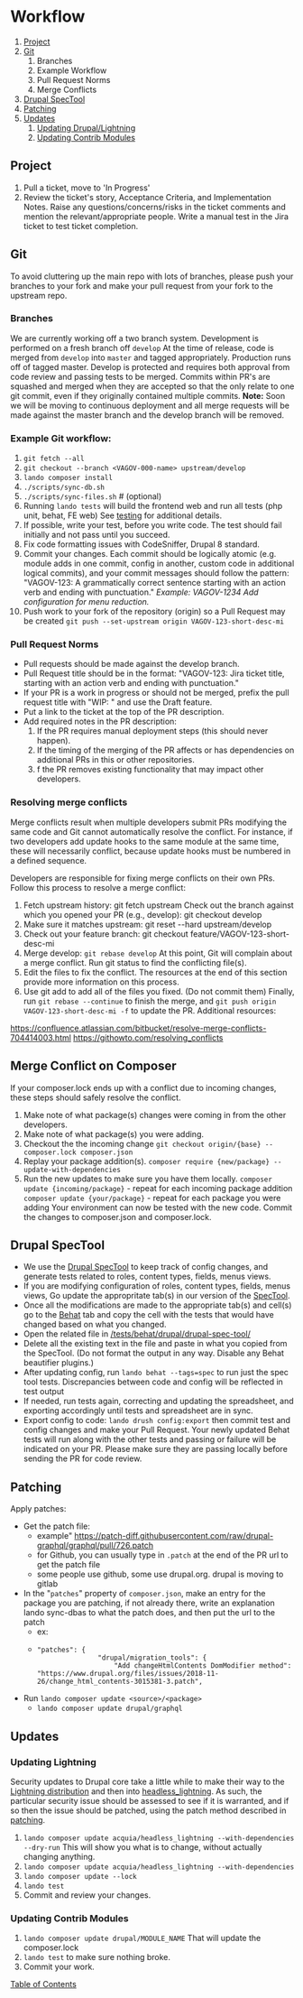 # Workflow
1. [Project](#project)
1. [Git](#git)
    1. Branches
    1. Example Workflow
    1.  Pull Request Norms
    1. Merge Conflicts
1. [Drupal SpecTool](#drupal-spectool)
1. [Patching](#patching)
1. [Updates](#updates)
    1. [Updating Drupal/Lightning](#updating-lightning)
    1. [Updating Contrib Modules](#updating-contrib-modules)

## Project
1. Pull a ticket, move to 'In Progress'
1. Review the ticket's story, Acceptance Criteria, and Implementation Notes. Raise any questions/concerns/risks in the ticket comments and mention the relevant/appropriate people.
Write a manual test in the Jira ticket to test ticket completion.

## Git
To avoid cluttering up the main repo with lots of branches, please push your branches to your fork and make your pull request from your fork to the upstream repo.

### Branches
 We are currently working off a two branch system.  Development is performed on a fresh branch off `develop`  At the time of release, code is merged from `develop` into `master` and tagged appropriately.  Production runs off of tagged master.
Develop is protected and requires both approval from code review and passing tests to be merged.  Commits within PR's are squashed and merged when they are accepted so that the only relate to one git commit, even if they originally contained multiple commits.
**Note:** Soon we will be moving to continuous deployment and all merge requests will be made against the master branch and the develop branch will be removed.

### Example Git workflow:

1. `git fetch --all`
1. `git checkout --branch <VAGOV-000-name> upstream/develop`
1. `lando composer install`
1. `./scripts/sync-db.sh`
1. `./scripts/sync-files.sh` # (optional)
1. Running `lando tests` will build the frontend web and run all tests (php unit, behat, FE web) See [testing](testing.md) for additional details.
1.  If possible, write your test, before you write code.  The test should fail initially and not pass until you succeed.
1.  Fix code formatting issues with CodeSniffer, Drupal 8 standard.
1. Commit your changes. Each commit should be logically atomic (e.g. module adds in one commit, config in another, custom code in additional logical commits), and your commit messages should follow the pattern: "VAGOV-123: A grammatically correct sentence starting with an action verb and ending with punctuation."
_Example: VAGOV-1234 Add configuration for menu reduction._
1.  Push work to your fork of the repository (origin) so a Pull Request may be created
`git push --set-upstream origin VAGOV-123-short-desc-mi`


### Pull Request Norms
* Pull requests should be made against the develop branch.
* Pull Request title should be in the format: "VAGOV-123: Jira ticket title, starting with an action verb and ending with punctuation."
* If your PR is a work in progress or should not be merged, prefix the pull request title with "WIP: " and use the Draft feature.
* Put a link to the ticket at the top of the PR description.
* Add required notes in the PR description:
  1. If the PR requires manual deployment steps (this should never happen).
  1. If the timing of the merging of the PR affects or has dependencies on additional PRs in this or other repositories.
  1. f the PR removes existing functionality that may impact other developers.


### Resolving merge conflicts
Merge conflicts result when multiple developers submit PRs modifying the same code and Git cannot automatically resolve the conflict. For instance, if two developers add update hooks to the same module at the same time, these will necessarily conflict, because update hooks must be numbered in a defined sequence.

Developers are responsible for fixing merge conflicts on their own PRs. Follow this process to resolve a merge conflict:

1.  Fetch upstream history: git fetch upstream
Check out the branch against which you opened your PR (e.g., develop): git checkout develop
1.  Make sure it matches upstream: git reset --hard upstream/develop
1.  Check out your feature branch: git checkout feature/VAGOV-123-short-desc-mi
1.  Merge develop: `git rebase develop`
At this point, Git will complain about a merge conflict. Run git status to find the conflicting file(s).
1.  Edit the files to fix the conflict. The resources at the end of this section provide more information on this process.
1.  Use git add to add all of the files you fixed. (Do not commit them)
Finally, run `git rebase --continue` to finish the merge, and `git push origin VAGOV-123-short-desc-mi -f` to update the PR.
Additional resources:

https://confluence.atlassian.com/bitbucket/resolve-merge-conflicts-704414003.html
https://githowto.com/resolving_conflicts


## Merge Conflict on Composer
If your composer.lock ends up with a conflict due to incoming changes, these steps should safely resolve the conflict.
  1.  Make note of what package(s) changes were coming in from the other developers.
  1.  Make note of what package(s) you were adding.
  1.  Checkout the the incoming change
  `git checkout origin/{base} -- composer.lock composer.json`
  1.  Replay your package addition(s).
  `composer require {new/package} --update-with-dependencies`
  1.  Run the new updates to make sure you have them locally.
  `composer update {incoming/package}`  - repeat for each incoming package addition
  `composer update {your/package}`  - repeat for each package you were adding
  Your environment can now be tested with the new code.
  Commit the changes to composer.json and composer.lock.


## Drupal SpecTool

* We use the [Drupal SpecTool](https://github.com/acquia/drupal-spec-tool) to keep track of config changes, and generate tests related to roles, content types, fields, menus views.
* If you are modifying configuration of roles, content types, fields, menus views, Go update the appropritate tab(s) in our version of the [SpecTool](https://docs.google.com/spreadsheets/d/1vL8rqLqcEVfESnJJK_GWQ7nf3BPe4SSevYYblisBTOI/edit?usp=sharing).
* Once all the modifications are made to the appropriate tab(s) and cell(s) go to the [Behat](https://docs.google.com/spreadsheets/d/1vL8rqLqcEVfESnJJK_GWQ7nf3BPe4SSevYYblisBTOI/edit#gid=624373408) tab and copy the cell with the tests that would have changed based on what you changed.
* Open the related file in [/tests/behat/drupal/drupal-spec-tool/](../tests/behat/drupal/drupal-spec-too/)
* Delete all the existing text in the file and paste in what you copied from the SpecTool.  (Do not format the output in any way. Disable any Behat beautifier plugins.)
* After updating config, run `lando behat --tags=spec` to run just the spec tool tests. Discrepancies between code and config will be reflected in test output
* If needed, run tests again, correcting and updating the spreadsheet, and exporting accordingly until tests and spreadsheet are in sync.
* Export config to code: `lando drush config:export` then commit test and config changes and make your Pull Request.   Your newly updated Behat tests will run along with the other tests and passing or failure will be indicated on your PR.   Please make sure they are passing locally before sending the PR for code review.


## Patching

Apply patches:
* Get the patch file:
  * example" https://patch-diff.githubusercontent.com/raw/drupal-graphql/graphql/pull/726.patch
  * for Github, you can usually type in `.patch` at the end of the PR url to get the patch file
  * some people use github, some use drupal.org. drupal is moving to gitlab
* In the "`patches`" property of `composer.json`, make an entry for the package you are patching, if not already there, write an explanation lando sync-dbas to what the patch does, and then put the url to the patch
  * ex:
  * ```
    "patches": {
                   "drupal/migration_tools": {
                       "Add changeHtmlContents DomModifier method": "https://www.drupal.org/files/issues/2018-11-26/change_html_contents-3015381-3.patch",
    ```
* Run `lando composer update <source>/<package>`
  * `lando composer update drupal/graphql`

## Updates
### Updating Lightning

Security updates to Drupal core take a little while to make their way to the [Lightning distribution](https://www.drupal.org/project/lightning) and then into [headless_lightning](https://github.com/acquia/headless_lightning).  As such, the particular security issue should be assessed to see if it is warranted, and if so then the issue should be patched, using the patch method described in [patching](#patching).

1. ```lando composer update acquia/headless_lightning --with-dependencies --dry-run```
This will show you what is to change, without actually changing anything.
2. ```lando composer update acquia/headless_lightning --with-dependencies```
3. ```lando composer update --lock```
4. ```lando test```
5. Commit and review your changes.

### Updating Contrib Modules
1. ```lando composer update drupal/MODULE_NAME```  That will update the composer.lock
2.  ```lando test``` to make sure nothing broke.
3. Commit your work.

[Table of Contents](../README.md)
